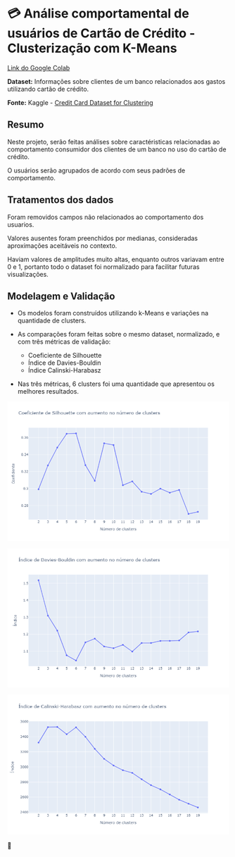 # :credit_card: Análise comportamental de usuários de Cartão de Crédito - Clusterização com K-Means

[Link do Google Colab](https://colab.research.google.com/drive/16ocGMD6qJ1ykBMsaitxnAO8-9ikIXox_?usp=sharing)

**Dataset:** Informações sobre clientes de um banco relacionados aos gastos utilizando cartão de crédito.

**Fonte:** Kaggle - [Credit Card Dataset for Clustering](https://www.kaggle.com/datasets/arjunbhasin2013/ccdata)

## Resumo

Neste projeto, serão feitas análises sobre caractéristicas relacionadas ao comportamento consumidor dos clientes de um banco no uso do cartão de crédito.

O usuários serão agrupados de acordo com seus padrões de comportamento.

## Tratamentos dos dados

Foram removidos campos não relacionados ao comportamento dos usuarios. 

Valores ausentes foram preenchidos por medianas, consideradas aproximações aceitáveis no contexto.

Haviam valores de amplitudes muito altas, enquanto outros variavam entre 0 e 1, portanto todo o dataset foi normalizado para facilitar futuras visualizações.

## Modelagem e Validação

* Os modelos foram construídos utilizando k-Means e variações na quantidade de clusters.

* As comparações foram feitas sobre o mesmo dataset, normalizado, e com três métricas de validação:
  * Coeficiente de Silhouette
  * Índice de Davies-Bouldin
  * Índice Calinski-Harabasz
  
* Nas três métricas, 6 clusters foi uma quantidade que apresentou os melhores resultados.

![Coeficiente de Silhouette](https://github.com/Tathy/Analise_comportamental_usuarios_cartao_de_credito/blob/main/img/Silhouette_plot.png?raw=true)

![Índice de Davies-Bouldin](https://github.com/Tathy/Analise_comportamental_usuarios_cartao_de_credito/blob/main/img/Davies-Bouldin_plot.png?raw=true)

![Índice Calinski-Harabasz](https://github.com/Tathy/Analise_comportamental_usuarios_cartao_de_credito/blob/main/img/Calinski-Harabasz_plot.png?raw=true)

:seedling:
